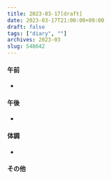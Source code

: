 ```yaml
---
title: 2023-03-17[draft]
date: 2023-03-17T21:00:00+09:00
draft: false
tags: ["diary", ""]
archives: 2023-03
slug: 548642
---
```

#### 午前
- 
#### 午後
- 
#### 体調
- 
#### その他